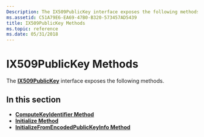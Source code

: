 ```yaml
---
Description: The IX509PublicKey interface exposes the following methods.
ms.assetid: C51A79E6-EA69-47B0-B320-573457AD5439
title: IX509PublicKey Methods
ms.topic: reference
ms.date: 05/31/2018
---
```


# IX509PublicKey Methods

The [**IX509PublicKey**](/windows/desktop/api/CertEnroll/nn-certenroll-ix509publickey) interface exposes the following methods.

## In this section

-   [**ComputeKeyIdentifier Method**](/windows/desktop/api/CertEnroll/nf-certenroll-ix509publickey-computekeyidentifier)
-   [**Initialize Method**](/windows/desktop/api/CertEnroll/nf-certenroll-ix509publickey-initialize)
-   [**InitializeFromEncodedPublicKeyInfo Method**](/windows/desktop/api/CertEnroll/nf-certenroll-ix509publickey-initializefromencodedpublickeyinfo)

 

 



